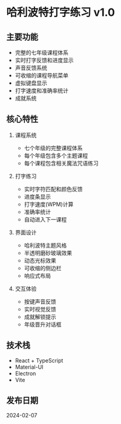 # 哈利波特打字练习 v1.0

## 主要功能
- 完整的七年级课程体系
- 实时打字反馈和进度显示
- 声音反馈系统
- 可收缩的课程导航菜单
- 虚拟键盘显示
- 打字速度和准确率统计
- 成就系统

## 核心特性
1. 课程系统
   - 七个年级的完整课程体系
   - 每个年级包含多个主题课程
   - 每个课程包含相关魔法咒语练习

2. 打字练习
   - 实时字符匹配和颜色反馈
   - 进度条显示
   - 打字速度(WPM)计算
   - 准确率统计
   - 自动进入下一课程

3. 界面设计
   - 哈利波特主题风格
   - 半透明磨砂玻璃效果
   - 动态光标效果
   - 可收缩的侧边栏
   - 响应式布局

4. 交互体验
   - 按键声音反馈
   - 实时视觉反馈
   - 成就解锁提示
   - 年级晋升对话框

## 技术栈
- React + TypeScript
- Material-UI
- Electron
- Vite

## 发布日期
2024-02-07 